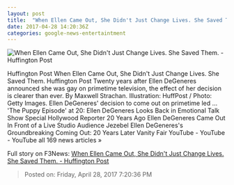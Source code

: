 ```yaml
---
layout: post
title:  "When Ellen Came Out, She Didn't Just Change Lives. She Saved Them. - Huffington Post"
date: 2017-04-28 14:20:36Z
categories: google-news-entertaintment
---
```


![When Ellen Came Out, She Didn't Just Change Lives. She Saved Them. - Huffington Post](http://img.huffingtonpost.com/asset//590353ad1c00002700e823bd.jpeg)

Huffington Post When Ellen Came Out, She Didn't Just Change Lives. She Saved Them. Huffington Post Twenty years after Ellen DeGeneres announced she was gay on primetime television, the effect of her decision is clearer than ever. By Maxwell Strachan. Illustration: HuffPost / Photo: Getty Images. Ellen DeGeneres' decision to come out on primetime led ... 'The Puppy Episode' at 20: Ellen DeGeneres Looks Back in Emotional Talk Show Special Hollywood Reporter 20 Years Ago Ellen DeGeneres Came Out In Front of a Live Studio Audience Jezebel Ellen DeGeneres's Groundbreaking Coming Out: 20 Years Later Vanity Fair YouTube - YouTube - YouTube all 169 news articles »


Full story on F3News: [When Ellen Came Out, She Didn't Just Change Lives. She Saved Them. - Huffington Post](http://www.f3nws.com/n/zGWKPE)

> Posted on: Friday, April 28, 2017 7:20:36 PM
